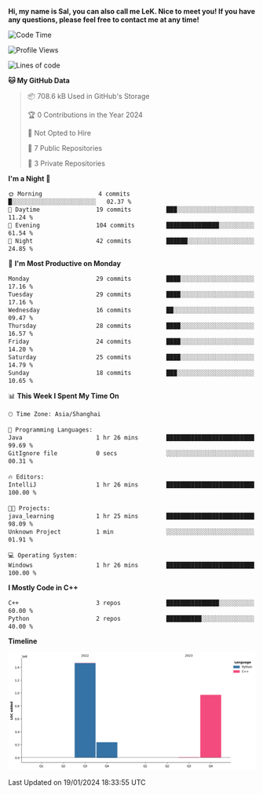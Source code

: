 **Hi, my name is Sal, you can also call me LeK. Nice to meet you! If you have any questions, please feel free to contact me at any time!**

<!--START_SECTION:waka-->
![Code Time](http://img.shields.io/badge/Code%20Time-145%20hrs%2022%20mins-blue)

![Profile Views](http://img.shields.io/badge/Profile%20Views-0-blue)

![Lines of code](https://img.shields.io/badge/From%20Hello%20World%20I%27ve%20Written-2.7%20million%20lines%20of%20code-blue)

**🐱 My GitHub Data** 

> 📦 708.6 kB Used in GitHub's Storage 
 > 
> 🏆 0 Contributions in the Year 2024
 > 
> 🚫 Not Opted to Hire
 > 
> 📜 7 Public Repositories 
 > 
> 🔑 3 Private Repositories 
 > 
**I'm a Night 🦉** 

```text
🌞 Morning                4 commits           █░░░░░░░░░░░░░░░░░░░░░░░░   02.37 % 
🌆 Daytime                19 commits          ███░░░░░░░░░░░░░░░░░░░░░░   11.24 % 
🌃 Evening                104 commits         ███████████████░░░░░░░░░░   61.54 % 
🌙 Night                  42 commits          ██████░░░░░░░░░░░░░░░░░░░   24.85 % 
```
📅 **I'm Most Productive on Monday** 

```text
Monday                   29 commits          ████░░░░░░░░░░░░░░░░░░░░░   17.16 % 
Tuesday                  29 commits          ████░░░░░░░░░░░░░░░░░░░░░   17.16 % 
Wednesday                16 commits          ██░░░░░░░░░░░░░░░░░░░░░░░   09.47 % 
Thursday                 28 commits          ████░░░░░░░░░░░░░░░░░░░░░   16.57 % 
Friday                   24 commits          ████░░░░░░░░░░░░░░░░░░░░░   14.20 % 
Saturday                 25 commits          ████░░░░░░░░░░░░░░░░░░░░░   14.79 % 
Sunday                   18 commits          ███░░░░░░░░░░░░░░░░░░░░░░   10.65 % 
```


📊 **This Week I Spent My Time On** 

```text
🕑︎ Time Zone: Asia/Shanghai

💬 Programming Languages: 
Java                     1 hr 26 mins        █████████████████████████   99.69 % 
GitIgnore file           0 secs              ░░░░░░░░░░░░░░░░░░░░░░░░░   00.31 % 

🔥 Editors: 
IntelliJ                 1 hr 26 mins        █████████████████████████   100.00 % 

🐱‍💻 Projects: 
java_learning            1 hr 25 mins        █████████████████████████   98.09 % 
Unknown Project          1 min               ░░░░░░░░░░░░░░░░░░░░░░░░░   01.91 % 

💻 Operating System: 
Windows                  1 hr 26 mins        █████████████████████████   100.00 % 
```

**I Mostly Code in C++** 

```text
C++                      3 repos             ███████████████░░░░░░░░░░   60.00 % 
Python                   2 repos             ██████████░░░░░░░░░░░░░░░   40.00 % 
```



**Timeline**

![Lines of Code chart](https://raw.githubusercontent.com/LeKZzzz/LeKZzzz/master/assets/bar_graph.png)


 Last Updated on 19/01/2024 18:33:55 UTC
<!--END_SECTION:waka-->
